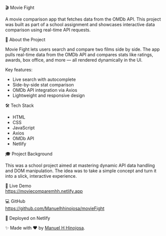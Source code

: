 🎬 Movie Fight

A movie comparison app that fetches data from the OMDb API. This project was built as part of a school assignment and showcases interactive data comparison using real-time API requests.

📖 About the Project

Movie Fight lets users search and compare two films side by side. The app pulls real-time data from the OMDb API and compares stats like ratings, awards, box office, and more — all rendered dynamically in the UI.

Key features:

- Live search with autocomplete
- Side-by-side stat comparison
- OMDb API integration via Axios
- Lightweight and responsive design

🛠️ Tech Stack

- HTML
- CSS
- JavaScript
- Axios
- OMDb API
- Netlify

🎓 Project Background

This was a school project aimed at mastering dynamic API data handling and DOM manipulation. The idea was to take a simple concept and turn it into a slick, interactive experience.

🔗 Live Demo  
https://moviecomparemhh.netlify.app

💻 GitHub  
https://github.com/Manuelhhinojosa/movieFight

🚀 Deployed on Netlify

✨ Made with ❤️ by [Manuel H Hinojosa](https://manuelhinojosa.netlify.app).
